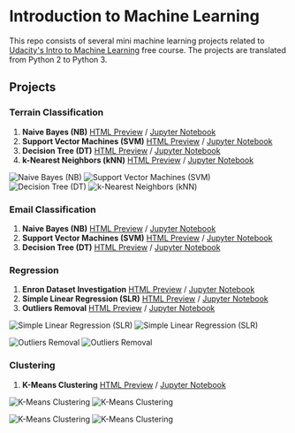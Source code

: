 # Introduction to Machine Learning
This repo consists of several mini machine learning projects related to [Udacity's Intro to Machine Learning](https://classroom.udacity.com/courses/ud120) free course. The projects are translated from Python 2 to Python 3.

## Projects
### Terrain Classification
1. **Naive Bayes (NB)** [HTML Preview](https://ksatola.github.io/ml-introduction/02_NaiveBayes2.html) / [Jupyter Notebook](https://github.com/ksatola/ml-introduction/blob/master/02_NaiveBayes2.ipynb)
2. **Support Vector Machines (SVM)** [HTML Preview](https://ksatola.github.io/ml-introduction/04_SVM2.html) / [Jupyter Notebook](https://github.com/ksatola/ml-introduction/blob/master/04_SVM2.ipynb)
3. **Decision Tree (DT)** [HTML Preview](https://ksatola.github.io/ml-introduction/06_DecisionTree2.html) / [Jupyter Notebook](https://github.com/ksatola/ml-introduction/blob/master/06_DecisionTree2.ipynb)
4. **k-Nearest Neighbors (kNN)** [HTML Preview](https://ksatola.github.io/ml-introduction/08_KNN2.html) / [Jupyter Notebook](https://github.com/ksatola/ml-introduction/blob/master/08_KNN2.ipynb)
  
![Naive Bayes (NB)](/02_NaiveBayes2.png)
![Support Vector Machines (SVM)](/04_SVM2.png)
![Decision Tree (DT)](/06_DecisionTree2.png)
![k-Nearest Neighbors (kNN)](/08_KNN2.png)

### Email Classification
1. **Naive Bayes (NB)** [HTML Preview](https://ksatola.github.io/ml-introduction/01_NaiveBayes.html) / [Jupyter Notebook](https://github.com/ksatola/ml-introduction/blob/master/01_NaiveBayes.ipynb)
2. **Support Vector Machines (SVM)** [HTML Preview](https://ksatola.github.io/ml-introduction/03_SVM.html) / [Jupyter Notebook](https://github.com/ksatola/ml-introduction/blob/master/03_SVM.ipynb)
3. **Decision Tree (DT)** [HTML Preview](https://ksatola.github.io/ml-introduction/05_DecisionTree.html) / [Jupyter Notebook](https://github.com/ksatola/ml-introduction/blob/master/05_DecisionTree.ipynb)

### Regression
1. **Enron Dataset Investigation** [HTML Preview](https://ksatola.github.io/ml-introduction/10_EnronDataset.html) / [Jupyter Notebook](https://github.com/ksatola/ml-introduction/blob/master/10_EnronDataset.ipynb)
2. **Simple Linear Regression (SLR)** [HTML Preview](https://ksatola.github.io/ml-introduction/11_SimpleLinearRegression.html) / [Jupyter Notebook](https://github.com/ksatola/ml-introduction/blob/master/11_SimpleLinearRegression.ipynb)
3. **Outliers Removal** [HTML Preview](https://ksatola.github.io/ml-introduction/12_OutliersRemovalRegression.html) / [Jupyter Notebook](https://github.com/ksatola/ml-introduction/blob/master/12_OutliersRemovalRegression.ipynb)

![Simple Linear Regression (SLR)](/11_SimpleLinearRegression1.png)
![Simple Linear Regression (SLR)](/11_SimpleLinearRegression3.png)

![Outliers Removal](/12_OutliersRemovalRegression1.png)
![Outliers Removal](/12_OutliersRemovalRegression2.png)

### Clustering
1. **K-Means Clustering** [HTML Preview](https://ksatola.github.io/ml-introduction/13_K-MeansClustering.html) / [Jupyter Notebook](https://github.com/ksatola/ml-introduction/blob/master/13_K-MeansClustering.ipynb)

![K-Means Clustering](/13_K-MeansClustering1a.png)
![K-Means Clustering](/13_K-MeansClustering1b.png)

![K-Means Clustering](/13_K-MeansClustering2a.png)
![K-Means Clustering](/13_K-MeansClustering2b.png)

